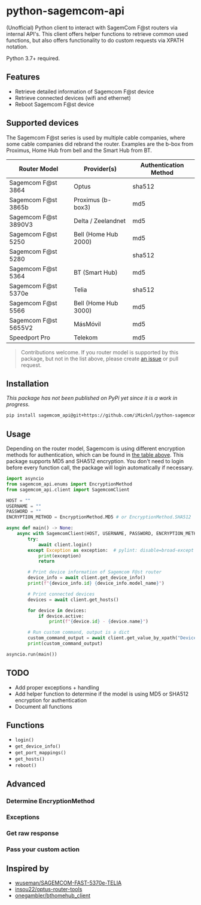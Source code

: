 # python-sagemcom-api

(Unofficial) Python client to interact with SagemCom F@st routers via internal API's. This client offers helper functions to retrieve common used functions, but also offers functionality to do custom requests via XPATH notation.

Python 3.7+ required.

## Features

- Retrieve detailed information of Sagemcom F@st device
- Retrieve connected devices (wifi and ethernet)
- Reboot Sagemcom F@st device

## Supported devices

The Sagemcom F@st series is used by multiple cable companies, where some cable companies did rebrand the router. Examples are the b-box from Proximus, Home Hub from bell and the Smart Hub from BT.

| Router Model         | Provider(s)          | Authentication Method |
| -------------------- | -------------------- | --------------------- |
| Sagemcom F@st 3864   | Optus                | sha512                |
| Sagemcom F@st 3865b  | Proximus (b-box3)    | md5                   |
| Sagemcom F@st 3890V3 | Delta / Zeelandnet   | md5                   |
| Sagemcom F@st 5250   | Bell (Home Hub 2000) | md5                   |
| Sagemcom F@st 5280   |                      | sha512                |
| Sagemcom F@st 5364   | BT (Smart Hub)       | md5                   |
| Sagemcom F@st 5370e  | Telia                | sha512                |
| Sagemcom F@st 5566   | Bell (Home Hub 3000) | md5                   |
| Sagemcom F@st 5655V2 | MásMóvil             | md5                   |
| Speedport Pro        | Telekom              | md5                   |

> Contributions welcome. If you router model is supported by this package, but not in the list above, please create [an issue](https://github.com/iMicknl/python-sagemcom-api/issues/new) or pull request.

## Installation

_This package has not been published on PyPi yet since it is a work in progress._

```bash
pip install sagemcom_api@git+https://github.com/iMicknl/python-sagemcom-api@v1.0.0
```

## Usage

Depending on the router model, Sagemcom is using different encryption methods for authentication, which can be found in [the table above](#supported-devices). This package supports MD5 and SHA512 encryption. You don't need to login before every function call, the package will login automatically if necessary.

```python
import asyncio
from sagemcom_api.enums import EncryptionMethod
from sagemcom_api.client import SagemcomClient

HOST = ""
USERNAME = ""
PASSWORD = ""
ENCRYPTION_METHOD = EncryptionMethod.MD5 # or EncryptionMethod.SHA512

async def main() -> None:
    async with SagemcomClient(HOST, USERNAME, PASSWORD, ENCRYPTION_METHOD) as client:
        try:
            await client.login()
        except Exception as exception:  # pylint: disable=broad-except
            print(exception)
            return

        # Print device information of Sagemcom F@st router
        device_info = await client.get_device_info()
        print(f"{device_info.id} {device_info.model_name}")

        # Print connected devices
        devices = await client.get_hosts()

        for device in devices:
            if device.active:
                print(f"{device.id} - {device.name}")

        # Run custom command, output is a dict
        custom_command_output = await client.get_value_by_xpath("Device/Managers/Network/IPAddressInformations/IPv6/PrefixLan")
        print(custom_command_output)

asyncio.run(main())
```

## TODO

- Add proper exceptions + handling
- Add helper function to determine if the model is using MD5 or SHA512 encryption for authentication
- Document all functions

## Functions

- `login()`
- `get_device_info()`
- `get_port_mappings()`
- `get_hosts()`
- `reboot()`

## Advanced

### Determine EncryptionMethod

### Exceptions

### Get raw response

### Pass your custom action

## Inspired by

- [wuseman/SAGEMCOM-FAST-5370e-TELIA](https://github.com/wuseman/SAGEMCOM-FAST-5370e-TELIA)
- [insou22/optus-router-tools](https://github.com/insou22/optus-router-tools)
- [onegambler/bthomehub_client](https://github.com/onegambler/bthomehub_client)
